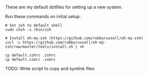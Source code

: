 These are my default dotfiles for setting up a new system.

Run these commands on initial setup:

    # Set zsh to default shell
    sudo chsh -s /bin/zsh

    # Install oh-my-zsh (https://github.com/robbyrussell/oh-my-zsh)
    curl -L https://github.com/robbyrussell/oh-my-zsh/raw/master/tools/install.sh | sh

    cp default.zshrc .zshrc
    cp default.vimrc .vimrc

TODO: Write script to copy and symlink files
